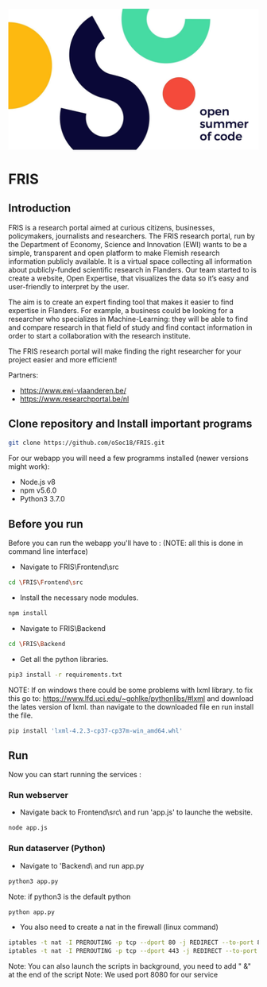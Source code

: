 ![OpenSummerofCode2018](https://github.com/oSoc18/FRIS/blob/master/Frontend/src/public/css/img/Osoc2018.jpg?raw=true "Open Summer of Code 2018")

# FRIS

## Introduction

FRIS is a research portal aimed at curious citizens, businesses, policymakers, journalists and researchers. The FRIS research portal, run by the Department of Economy, Science and Innovation (EWI) wants to be a simple, transparent and open platform to make Flemish research information publicly available. It is a virtual space collecting all information about publicly-funded scientific research in Flanders. Our team started to  is create a website, Open Expertise, that visualizes the data so it’s easy and user-friendly to interpret by the user. 

The aim is to create an expert finding tool that makes it easier to find expertise in Flanders. For example, a business could be looking for a researcher who specializes in Machine-Learning: they will be able to find and compare research in that field of study and find contact information in order to start a collaboration with the research institute. 

The FRIS research portal will make finding the right researcher for your project easier and more efficient!

Partners:
 - https://www.ewi-vlaanderen.be/
 - https://www.researchportal.be/nl


## Clone repository and Install important programs

```bash 
git clone https://github.com/oSoc18/FRIS.git
```

For our webapp you will need a few programms installed (newer versions might work):
 - Node.js v8
 - npm v5.6.0
 - Python3 3.7.0

## Before you run 

Before you can run the webapp you'll have to :
(NOTE: all this is done in command line interface)
 - Navigate to FRIS\Frontend\src
```bash 
cd \FRIS\Frontend\src
```
 - Install the necessary node modules.
```bash 
npm install
```
 - Navigate to FRIS\Backend
```bash 
cd \FRIS\Backend
```
 - Get all the python libraries.
```bash 
pip3 install -r requirements.txt
```

NOTE:
	If on windows there could be some problems with lxml library.
	to fix this go to: https://www.lfd.uci.edu/~gohlke/pythonlibs/#lxml 
	and download the lates version of lxml.
	than navigate to the downloaded file en run install the file.	
```bash
pip install 'lxml-4.2.3-cp37-cp37m-win_amd64.whl'
```

## Run

Now you can start running the services :

### Run webserver

 - Navigate back to Frontend\src\ and run 'app.js' to launche the website.
```bash 
node app.js
```

### Run dataserver (Python)
 - Navigate to 'Backend\ and run app.py
```bash 
python3 app.py
```

Note: if python3 is the default python 
```bash 
python app.py  
```
 - You also need to create a nat in the firewall (linux command)
```bash 
iptables -t nat -I PREROUTING -p tcp --dport 80 -j REDIRECT --to-port 8080
iptables -t nat -I PREROUTING -p tcp --dport 443 -j REDIRECT --to-port 8000
```
Note: You can also launch the scripts in background, you need to add " &" at the end of the script
Note: We used port 8080 for our service
